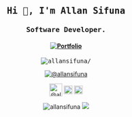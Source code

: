<h2 align="center" class="text-purple"><samp><strong>Hi 👋, I'm Allan Sifuna</strong></samp></h2>
<h3 align="center"><samp><strong>Software Developer.</strong></samp></h3>
<h4 align="center">
 <a href=https://allansifuna.ml/ target="_blank"><img align="center" src=https://img.shields.io/badge/Portfolio-Website-orange?style=for-the-badge alt="Portfolio" />  </a>

</h4>
<p align="center"><samp> <img src=https://komarev.com/ghpvc/?username=allansifuna alt=allansifuna/></samp> </p>
<p align="center">
 <a href=https://allansifuna.ml/ target="_blank"><img align="center" src=https://img.shields.io/badge/Ask%20me-anything-1abc9c.svg alt="@allansifuna" /></a>
<p>

<p align="center">
<a href=https://dev.to/allanns target="_blank"><img align="center" src=https://cdn.jsdelivr.net/npm/simple-icons@3.0.1/icons/dev-dot-to.svg alt="@allanns" height="30" width="30" color="white" /></a>
<a href=https://twitter.com/@sifuna324 target="_blank"><img align="center" src=https://cdn.jsdelivr.net/npm/simple-icons@3.0.1/icons/twitter.svg alt="@sifuna324" height="20" width="20" /></a>
<a href=https://www.linkedin.com/in/allan-sifuna-623955159 target="_blank"><img align="center" src=https://cdn.jsdelivr.net/npm/simple-icons@3.0.1/icons/linkedin.svg alt="allan-sifuna-623955159" height="20" width="20" /></a>
</p>

<div align='center'>
 <img src=https://github-readme-stats.vercel.app/api?username=allansifuna&show_icons=true&count_private=true&icon_color=f86b11&theme=tokyonight alt=allansifuna />
 <img src=https://github-readme-stats.vercel.app/api/top-langs/?username=allansifuna&layout=compact&icon_color=f86b11 />
</div>



